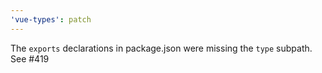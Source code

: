 ```yaml
---
'vue-types': patch
---
```


The `exports` declarations in package.json were missing the `type` subpath. See #419

